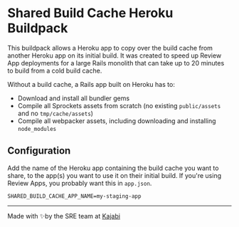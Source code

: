 # Shared Build Cache Heroku Buildpack

This buildpack allows a Heroku app to copy over the build cache from another Heroku app on its initial build. It was created to speed up Review App deployments for a large Rails monolith that can take up to 20 minutes to build from a cold build cache.

Without a build cache, a Rails app built on Heroku has to:

* Download and install all bundler gems
* Compile all Sprockets assets from scratch (no existing `public/assets` and no `tmp/cache/assets`)
* Compile all webpacker assets, including downloading and installing `node_modules`

## Configuration

Add the name of the Heroku app containing the build cache you want to share, to the app(s) you want to use it on their initial build. If you're using Review Apps, you probably want this in `app.json`.

```
SHARED_BUILD_CACHE_APP_NAME=my-staging-app
```

---

Made with ✨by the SRE team at [Kajabi](https://kajabi.com)
